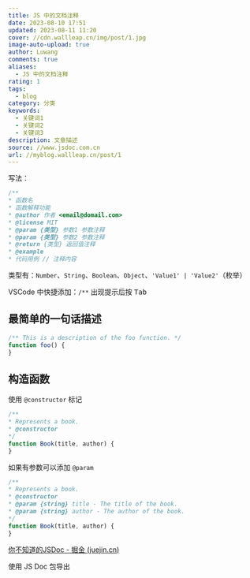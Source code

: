```yaml
---
title: JS 中的文档注释
date: 2023-08-10 17:51
updated: 2023-08-11 11:20
cover: //cdn.wallleap.cn/img/post/1.jpg
image-auto-upload: true
author: Luwang
comments: true
aliases:
  - JS 中的文档注释
rating: 1
tags:
  - blog
category: 分类
keywords:
  - 关键词1
  - 关键词2
  - 关键词3
description: 文章描述
source: //www.jsdoc.com.cn
url: //myblog.wallleap.cn/post/1
---
```


写法：

```js
/**
* 函数名
* 函数解释功能
* @author 作者 <email@domail.com>
* @license MIT
* @param {类型} 参数1 参数注释
* @param {类型} 参数2 参数注释
* @return {类型} 返回值注释
* @example
* 代码用例 // 注释内容
```

类型有：`Number`、`String`、`Boolean`、`Object`、`'Value1' | 'Value2'`（枚举）

VSCode 中快捷添加：`/**` 出现提示后按 <kbd>Tab</kbd>

## 最简单的一句话描述

```js
/** This is a description of the foo function. */  
function foo() {  
}
```

## 构造函数

使用 `@constructor` 标记

```js
/**  
* Represents a book.  
* @constructor  
*/  
function Book(title, author) {  
}
```

如果有参数可以添加 `@param`

```js
/**  
* Represents a book.  
* @constructor  
* @param {string} title - The title of the book.  
* @param {string} author - The author of the book.  
*/  
function Book(title, author) {  
}
```

[你不知道的JSDoc - 掘金 (juejin.cn)](https://juejin.cn/post/7072685382323830821)

使用 JS Doc 包导出
